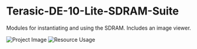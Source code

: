 # Terasic-DE-10-Lite-SDRAM-Suite
Modules for instantiating and using the SDRAM. Includes an image viewer.

![Project Image](https://github.com/iandailis/Terasic-DE-10-Lite-SDRAM-Suite/blob/main/docs/project.jpg)
![Resource Usage](https://github.com/iandailis/Terasic-DE-10-Lite-SDRAM-Suite/blob/main/docs/resources.jpg)

